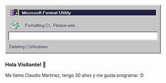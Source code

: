 ![Format](https://github.com/claudevdhrock/claudevdhrock/blob/master/img/unnamed.gif)


### Hola Visitante! 👋

Me llamo Claudio Martinez, tengo 30 años y me gusta programar :D
